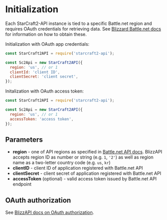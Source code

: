 # Initialization

Each StarCraft2-API instance is tied to a specific Battle.net region and requires OAuth credentials for retrieving data. See [Blizzard Battle.net docs](https://develop.battle.net/documentation/guides/using-oauth) for information on how to obtain these.

Initialization with OAuth app credentials:

```js
const StarCraft2API = require('starcraft2-api');

const Sc2Api = new StarCraft2API({
  region: 'us', // or 1
  clientId: 'client ID',
  clientSecret: 'client secret',
});
```

Initalization with OAuth access token:

```js
const StarCraft2API = require('starcraft2-api');

const Sc2Api = new StarCraft2API({
  region: 'us', // or 1
  accessToken: 'access token',
});

```

## Parameters

* **region** - one of API regions as specified in [Battle.net API docs](https://develop.battle.net/documentation/guides/regionality-partitions-and-localization). BlizzAPI accepts region ID as number or string (e.g. ``1``, ``'2'``) as well as region name as a two-letter country code (e.g. ``us``, ``kr``)
* **clientID** - client ID of application registered with Battle.net API
* **clientSecret** - client secret of application registered with Battle.net API
* **accessToken** (optional) - valid access token issued by Battle.net API endpoint

## OAuth authorization

See [BlizzAPI docs on OAuth authorization](https://blizzapi.lukem.net/docs/usage/initialization.html#oauth-authorization).